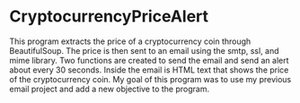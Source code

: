 # CryptocurrencyPriceAlert
This program extracts the price of a cryptocurrency coin through BeautifulSoup. The price is then sent to an email using the smtp, ssl, and mime library. Two functions are created to send the email and send an alert about every 30 seconds. Inside the email is HTML text that shows the price of the cryptocurrency coin. My goal of this program was to use my previous email project and add a new objective to the program. 
